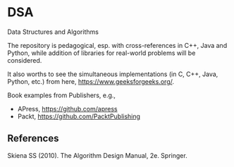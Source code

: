 # DSA
Data Structures and Algorithms

The repository is pedagogical, esp. with cross-references in C++, Java and Python, while addition of libraries for real-world problems will be considered.

It also worths to see the simultaneous implementations (in C, C++, Java, Python, etc.) from here, https://www.geeksforgeeks.org/.

Book examples from Publishers, e.g.,

* APress, https://github.com/apress
* Packt, https://github.com/PacktPublishing

## References

Skiena SS (2010). The Algorithm Design Manual, 2e. Springer.
